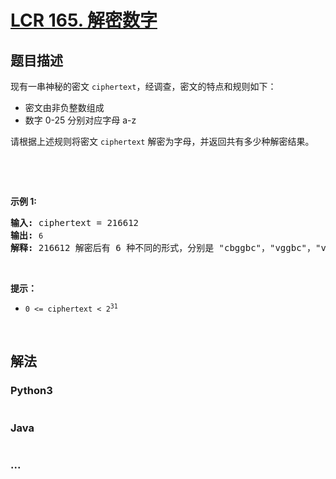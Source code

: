 # [LCR 165. 解密数字](https://leetcode.cn/problems/ba-shu-zi-fan-yi-cheng-zi-fu-chuan-lcof)



## 题目描述

<!-- 这里写题目描述 -->

<p>现有一串神秘的密文 <code>ciphertext</code>，经调查，密文的特点和规则如下：</p>

<ul>
	<li>密文由非负整数组成</li>
	<li>数字 0-25 分别对应字母 a-z</li>
</ul>

<p>请根据上述规则将密文 <code>ciphertext</code> 解密为字母，并返回共有多少种解密结果。</p>

<p>&nbsp;</p>

<p>&nbsp;</p>

<p><strong>示例 1:</strong></p>

<pre>
<strong>输入:</strong> ciphertext = 216612
<strong>输出:</strong> <code>6
</code><strong>解释:</strong> 216612 解密后有 6 种不同的形式，分别是 "cbggbc"，"vggbc"，"vggm"，"cbggm"，"cqggbc" 和 "cqggm" </pre>

<p>&nbsp;</p>

<p><strong>提示：</strong></p>

<ul>
	<li><code>0 &lt;= ciphertext &lt; 2<sup>31</sup></code></li>
</ul>

<p>&nbsp;</p>


## 解法

<!-- 这里可写通用的实现逻辑 -->

<!-- tabs:start -->

### **Python3**

<!-- 这里可写当前语言的特殊实现逻辑 -->

```python

```

### **Java**

<!-- 这里可写当前语言的特殊实现逻辑 -->

```java

```

### **...**

```

```

<!-- tabs:end -->
